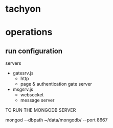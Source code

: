 # tachyon

# operations

## run configuration

servers
* gatesrv.js
  * http
  * page & authentication gate server
* msgsrv.js
  * websocket
  * message server

TO RUN THE MONGODB SERVER

mongod --dbpath ~/data/mongodb/ --port 8667